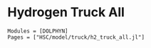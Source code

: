 # Hydrogen Truck All
```@autodocs
Modules = [DOLPHYN]
Pages = ["HSC/model/truck/h2_truck_all.jl"]
```